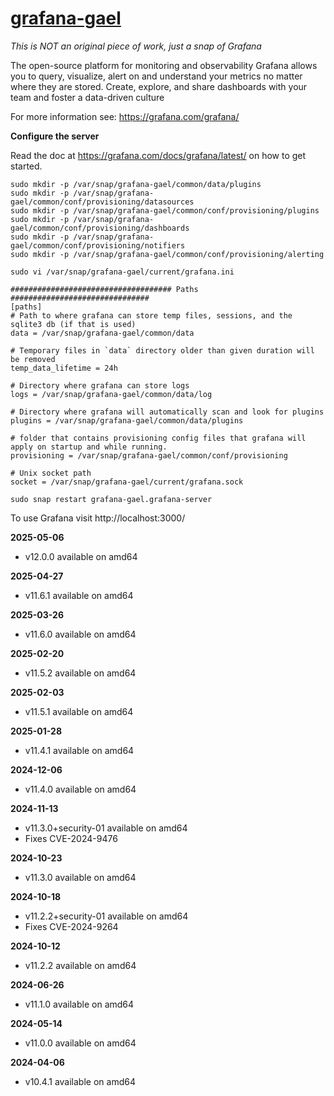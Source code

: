 # [grafana-gael](https://snapcraft.io/grafana-gael)

_This is NOT an original piece of work, just a snap of Grafana_

The open-source platform for monitoring and observability
Grafana allows you to query, visualize, alert on and understand your metrics no matter where they are stored. Create, explore, and share dashboards with your team and foster a data-driven culture

For more information see: https://grafana.com/grafana/

**Configure the server**

Read the doc at https://grafana.com/docs/grafana/latest/ on how to get started.

```
sudo mkdir -p /var/snap/grafana-gael/common/data/plugins
sudo mkdir -p /var/snap/grafana-gael/common/conf/provisioning/datasources
sudo mkdir -p /var/snap/grafana-gael/common/conf/provisioning/plugins
sudo mkdir -p /var/snap/grafana-gael/common/conf/provisioning/dashboards
sudo mkdir -p /var/snap/grafana-gael/common/conf/provisioning/notifiers
sudo mkdir -p /var/snap/grafana-gael/common/conf/provisioning/alerting

sudo vi /var/snap/grafana-gael/current/grafana.ini
```

```
#################################### Paths ###############################
[paths]
# Path to where grafana can store temp files, sessions, and the sqlite3 db (if that is used)
data = /var/snap/grafana-gael/common/data

# Temporary files in `data` directory older than given duration will be removed
temp_data_lifetime = 24h

# Directory where grafana can store logs
logs = /var/snap/grafana-gael/common/data/log

# Directory where grafana will automatically scan and look for plugins
plugins = /var/snap/grafana-gael/common/data/plugins

# folder that contains provisioning config files that grafana will apply on startup and while running.
provisioning = /var/snap/grafana-gael/common/conf/provisioning

# Unix socket path
socket = /var/snap/grafana-gael/current/grafana.sock
```

`sudo snap restart grafana-gael.grafana-server`

To use Grafana visit http://localhost:3000/

**2025-05-06**
* v12.0.0 available on amd64

**2025-04-27**
* v11.6.1 available on amd64

**2025-03-26**
* v11.6.0 available on amd64

**2025-02-20**
* v11.5.2 available on amd64

**2025-02-03**
* v11.5.1 available on amd64

**2025-01-28**
* v11.4.1 available on amd64

**2024-12-06**
* v11.4.0 available on amd64

**2024-11-13**
* v11.3.0+security-01 available on amd64
* Fixes CVE-2024-9476

**2024-10-23**
* v11.3.0 available on amd64

**2024-10-18**
* v11.2.2+security-01 available on amd64
* Fixes CVE-2024-9264

**2024-10-12**
* v11.2.2 available on amd64

**2024-06-26**
* v11.1.0 available on amd64

**2024-05-14**
* v11.0.0 available on amd64

**2024-04-06**
* v10.4.1 available on amd64

